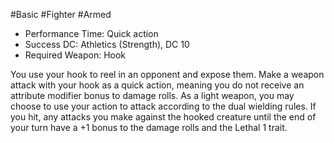 #Basic #Fighter #Armed
 
- Performance Time: Quick action
- Success DC: Athletics (Strength), DC 10
- Required Weapon: Hook
 
You use your hook to reel in an opponent and expose them. Make a weapon attack with your hook as a quick action, meaning you do not receive an attribute modifier bonus to damage rolls. As a light weapon, you may choose to use your action to attack according to the dual wielding rules.
If you hit, any attacks you make against the hooked creature until the end of your turn have a +1 bonus to the damage rolls and the Lethal 1 trait.